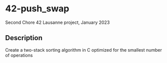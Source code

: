 # 42-push_swap
Second Chore 42 Lausanne project, January 2023
## Description
Create a two-stack sorting algorithm in C optimized for the smallest number of operations
